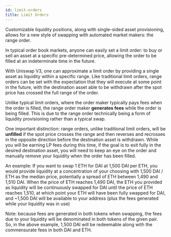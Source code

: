 ```yaml
---
id: limit-orders
title: Limit Orders
---
```

Customizable liquidity positions, along with single-sided asset provisioning, allows for a new style of swapping with automated market makers: the range order.

In typical order book markets, anyone can easily set a limit order: to buy or sell an asset at a specific pre-determined price, allowing the order to be filled at an indeterminate time in the future. 

With Uniswap V3, one can approximate a limit order by providing a single asset as liquidity within a specific range. Like traditional limit orders, range orders can be set with the expectation that they will execute at some point in the future, with the destination asset able to be withdrawn after the spot price has crossed the full range of the order. 

Unlike typical limit orders, where the order maker typically pays fees when the order is filled, the range order maker **generates fees** while the order is being filled. This is due to the range order technically being a form of liquidity provisioning rather than a typical swap. 

One important distinction: range orders, unlike traditional limit orders, will be **unfilled** if the spot price crosses the range and then reverses and recrosses in the opposite direction before the destination asset is withdrawn. While you will be earning LP fees during this time, if the goal is to exit fully in the desired destination asset, you will need to keep an eye on the order and manually remove your liquidity when the order has been filled.

 An example:
If you want to swap 1 ETH for DAI at 1,500 DAI per ETH, you would provide liquidity at a concentration of your choosing with 1,500 DAI / ETH as the median price, potentially a spread of ETH between 1,490 and 1,510 DAI. When the price of ETH reaches 1,490 DAI, the ETH you provided as liquidity will be continuously swapped for DAI until the price of ETH reaches 1,510, at which point your ETH will have been fully swapped for DAI, and ~1,500 DAI will be available to your address (plus the fees generated while your liquidity was in use)

Note: because fees are generated in both tokens when swapping, the fees due to your liquidity will be denominated in both tokens of the given pair. So, in the above example, 1,500 DAI will be redeemable along with the commensurate fees in both DAI and ETH.
